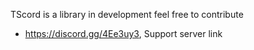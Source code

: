 TScord is a library in development feel free to contribute

 	

* https://discord.gg/4Ee3uy3, Support server link

